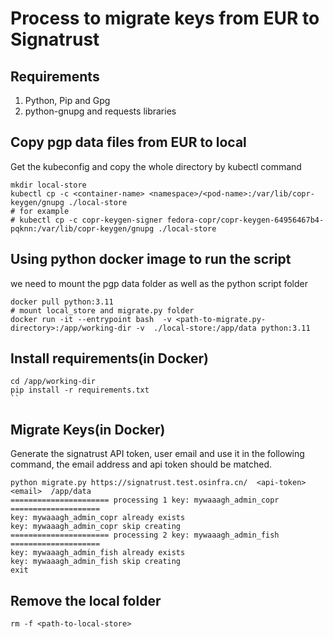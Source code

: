 # Process to migrate keys from EUR to Signatrust

## Requirements
1. Python, Pip and Gpg
2. python-gnupg and requests libraries

## Copy pgp data files from EUR to local
Get the kubeconfig and copy the whole directory by kubectl command
```shell
mkdir local-store
kubectl cp -c <container-name> <namespace>/<pod-name>:/var/lib/copr-keygen/gnupg ./local-store
# for example
# kubectl cp -c copr-keygen-signer fedora-copr/copr-keygen-64956467b4-pqknn:/var/lib/copr-keygen/gnupg ./local-store
```

## Using python docker image to run the script
we need to mount the pgp data folder as well as the python script folder
```shell
docker pull python:3.11
# mount local_store and migrate.py folder
docker run -it --entrypoint bash  -v <path-to-migrate.py-directory>:/app/working-dir -v  ./local-store:/app/data python:3.11
```

## Install requirements(in Docker)
```shell
cd /app/working-dir
pip install -r requirements.txt
``
```

## Migrate Keys(in Docker)
Generate the signatrust API token, user email and use it in the following command, the email address and api token should be matched.
```shell
python migrate.py https://signatrust.test.osinfra.cn/  <api-token> <email>  /app/data
====================== processing 1 key: mywaaagh_admin_copr ====================
key: mywaaagh_admin_copr already exists
key: mywaaagh_admin_copr skip creating
====================== processing 2 key: mywaaagh_admin_fish ====================
key: mywaaagh_admin_fish already exists
key: mywaaagh_admin_fish skip creating
exit
```
## Remove the local folder
```shell
rm -f <path-to-local-store>
```